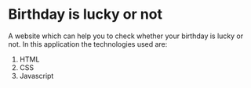 # Birthday is lucky or not

A website which can help you to check whether your birthday is lucky or not.
In this application the technologies used are:

1. HTML
1. CSS
1. Javascript
